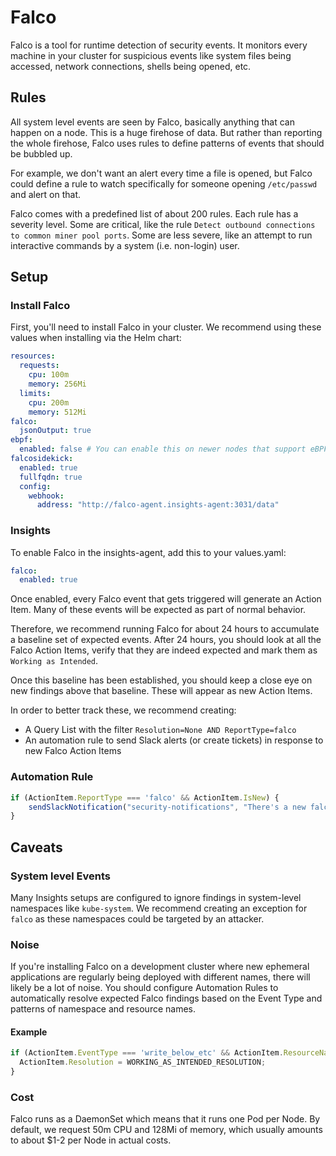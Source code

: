 # Falco

Falco is a tool for runtime detection of security events. It monitors every machine in your cluster for suspicious events like system files being accessed, network connections, shells being opened, etc.

## Rules
All system level events are seen by Falco, basically anything that can happen on a node.
This is a huge firehose of data. But rather than reporting the whole firehose,
Falco uses rules to define patterns of events that should be bubbled up.

For example, we don't want an alert every time a file is opened,
but Falco could define a rule to watch specifically for someone opening
`/etc/passwd` and alert on that.

Falco comes with a predefined list of about 200 rules. Each rule has a severity level.
Some are critical, like the rule `Detect outbound connections to common miner pool ports`.
Some are less severe, like an attempt to run interactive commands by a system
(i.e. non-login) user.

## Setup
### Install Falco
First, you'll need to install Falco in your cluster. We recommend using these values when installing
via the Helm chart:
```yaml
resources:
  requests:
    cpu: 100m
    memory: 256Mi
  limits:
    cpu: 200m
    memory: 512Mi
falco:
  jsonOutput: true
ebpf:
  enabled: false # You can enable this on newer nodes that support eBPF
falcosidekick:
  enabled: true
  fullfqdn: true
  config:
    webhook:
      address: "http://falco-agent.insights-agent:3031/data"
```

### Insights
To enable Falco in the insights-agent, add this to your values.yaml:
```yaml
falco:
  enabled: true
```

Once enabled, every Falco event that gets triggered will generate an Action Item.
Many of these events will be expected as part of normal behavior.

Therefore, we recommend running Falco for about 24 hours to accumulate a
baseline set of expected events. After 24 hours,
you should look at all the Falco Action Items, verify that they are indeed expected
and mark them as `Working as Intended`.

Once this baseline has been established, you should keep a close eye on new findings above that baseline.
These will appear as new Action Items.

In order to better track these, we recommend creating:
* A Query List with the filter `Resolution=None AND ReportType=falco`
* An automation rule to send Slack alerts (or create tickets) in response to new Falco Action Items

### Automation Rule
```js
if (ActionItem.ReportType === 'falco' && ActionItem.IsNew) {
    sendSlackNotification("security-notifications", "There's a new falco finding! :scream:\n\n" + ActionItem.Title);
}
```

## Caveats
### System level Events
Many Insights setups are configured to ignore findings in system-level namespaces
like `kube-system`. We recommend creating an exception for `falco` as these namespaces
could be targeted by an attacker.

### Noise
If you're installing Falco on a development cluster where new ephemeral applications are
regularly being deployed with different names, there will likely be a lot of noise. You
should configure Automation Rules to automatically resolve expected Falco findings
based on the Event Type and patterns of namespace and resource names.

#### Example
```js
if (ActionItem.EventType === 'write_below_etc' && ActionItem.ResourceName.indexOf('app-dashboard') === 0) {
  ActionItem.Resolution = WORKING_AS_INTENDED_RESOLUTION;
}
```

### Cost
Falco runs as a DaemonSet which means that it runs one Pod per Node. By default, we request
50m CPU and 128Mi of memory, which usually amounts to about $1-2 per Node in actual costs.
